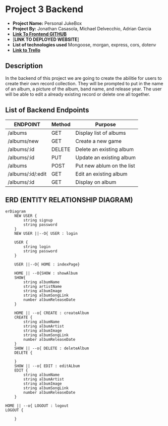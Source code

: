 # Project 3 Backend 

- **Project Name:** Personal JukeBox
- **Project By:** Jonathan Casasola, Michael Delvecchio, Adrian Garcia 
- [**Link To  Frontend GITHUB**](https://github.com/Jonathan1295-09/Project_3Frontend)
- [**LINK TO DEPLOYED WEBSITE**]
- **List of technologies used** Mongoose, morgan, express, cors, dotenv 
- [**Link to Trello**](https://trello.com/b/pHLyMGtB/project-3)

## Description 

In the backend of this project we are going to create the abilitie for users to create their own record collection.
They will be prompted to put in the name of an album, a picture of the album, band name, and release year. The user will be able to edit a already existing record or delete one all together.

## List of Backend Endpoints
| ENDPOINT          | Method | Purpose                   |
| ----------------- | ------ | ------------------------- |
| /albums           | GET    | Display list of albums    |
| /albums/new       | GET    | Create a new game         |
| /albums/:id       | DELETE | Delete an existing album  |
| /albums/:id       | PUT    | Update an existing album  |
| /albums           | POST   | Put new ablum on the list |
| /albums/:id/:edit | GET    | Edit an existing album    |
| /albums/:id       | GET    | Display on album          |

## ERD (ENTITY RELATIONSHIP DIAGRAM)

``` mermaid
erDiagram
    NEW USER {
        string signup
        string password
    }
    NEW USER ||--O{ USER : login

    USER {
        string login
        string password
    }

    USER ||--O{ HOME : indexPage}

    HOME || --O{SHOW : showAlbum
    SHOW{
        string albumName
        string artistName
        string albumImage
        string albumSongLink
        number albumReleaseDate
    }

    HOME || --o{ CREATE : createAlbum
    CREATE {
        string albumName
        string albumArtist
        string albumImage
        string albumSongLink
        number albumReleaseDate
    }
    SHOW || --o{ DELETE : deleteAlbum
    DELETE {

    }
    SHOW || --o{ EDIT : editALbum
    EDIT {
        string albumName
        string albumArtist
        string albumImage
        string albumSongLink
        number albumReleaseDate
    }

HOME || --o{ LOGOUT : logout
LOGOUT {

    }
```

         
